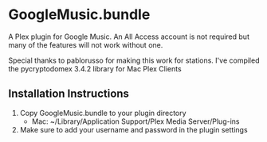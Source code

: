 GoogleMusic.bundle
==================

A Plex plugin for Google Music. An All Access account is not required but many of the features will not work without one.

Special thanks to pablorusso for making this work for stations. I've compiled the pycryptodomex 3.4.2 library for Mac Plex Clients

Installation Instructions
-------------------------
1.  Copy GoogleMusic.bundle to your plugin directory
    * Mac: ~/Library/Application Support/Plex Media Server/Plug-ins
2.  Make sure to add your username and password in the plugin settings
